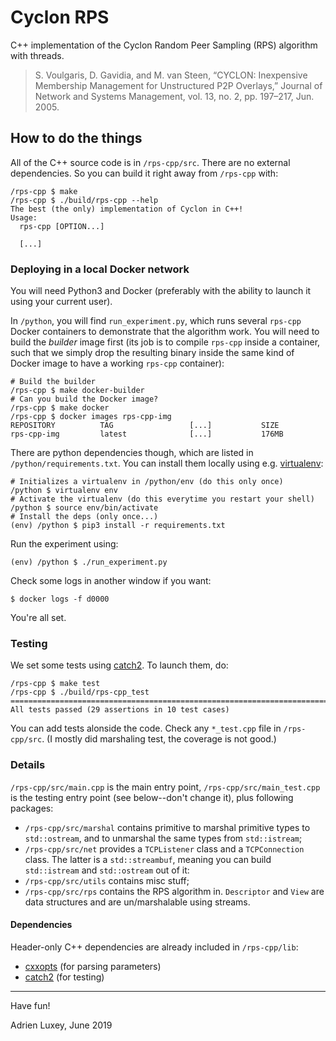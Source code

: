 # Cyclon RPS

C++ implementation of the Cyclon Random Peer Sampling (RPS) algorithm with threads. 

> S. Voulgaris, D. Gavidia, and M. van Steen, “CYCLON: Inexpensive Membership Management for Unstructured P2P Overlays,” Journal of Network and Systems Management, vol. 13, no. 2, pp. 197–217, Jun. 2005.


## How to do the things

All of the C++ source code is in `/rps-cpp/src`. There are no external dependencies. So you can build it right away from `/rps-cpp` with:

	/rps-cpp $ make 
	/rps-cpp $ ./build/rps-cpp --help 
	The best (the only) implementation of Cyclon in C++!
	Usage:
	  rps-cpp [OPTION...]

	  [...]

### Deploying in a local Docker network

You will need Python3 and Docker (preferably with the ability to launch it using your current user).

In `/python`, you will find `run_experiment.py`, which runs several `rps-cpp` Docker containers to demonstrate that the algorithm work. You will need to build the *builder* image first (its job is to compile `rps-cpp` inside a container, such that we simply drop the resulting binary inside the same kind of Docker image to have a working `rps-cpp` container):

	# Build the builder
	/rps-cpp $ make docker-builder 
	# Can you build the Docker image?
	/rps-cpp $ make docker 
	/rps-cpp $ docker images rps-cpp-img
	REPOSITORY          TAG                 [...]           SIZE
	rps-cpp-img         latest              [...]           176MB

There are python dependencies though, which are listed in `/python/requirements.txt`. You can install them locally using e.g. [virtualenv](https://virtualenv.pypa.io/en/stable/):

	# Initializes a virtualenv in /python/env (do this only once)
	/python $ virtualenv env
	# Activate the virtualenv (do this everytime you restart your shell)
	/python $ source env/bin/activate
	# Install the deps (only once...)
	(env) /python $ pip3 install -r requirements.txt

Run the experiment using:

	(env) /python $ ./run_experiment.py 

Check some logs in another window if you want:

	$ docker logs -f d0000

You're all set.

### Testing 

We set some tests using [catch2](https://github.com/catchorg/Catch2/). To launch them, do:

	/rps-cpp $ make test 
	/rps-cpp $ ./build/rps-cpp_test 
	===============================================================================
	All tests passed (29 assertions in 10 test cases)

You can add tests alonside the code. Check any `*_test.cpp` file in `/rps-cpp/src`. (I mostly did marshaling test, the coverage is not good.)

### Details 

`/rps-cpp/src/main.cpp` is the main entry point, `/rps-cpp/src/main_test.cpp` is the testing entry point (see below--don't change it), plus following packages:

* `/rps-cpp/src/marshal` contains primitive to marshal primitive types to `std::ostream`, and to unmarshal the same types from `std::istream`;
* `/rps-cpp/src/net` provides a `TCPListener` class and a `TCPConnection` class. The latter is a `std::streambuf`, meaning you can build `std::istream` and `std::ostream` out of it:
* `/rps-cpp/src/utils` contains misc stuff;
* `/rps-cpp/src/rps` contains the RPS algorithm in. `Descriptor` and `View` are data structures and are un/marshalable using streams.


#### Dependencies

Header-only C++ dependencies are already included in `/rps-cpp/lib`:

* [cxxopts](https://github.com/jarro2783/cxxopts) (for parsing parameters)
* [catch2](https://github.com/catchorg/Catch2/) (for testing)


---

Have fun!

Adrien Luxey, June 2019

